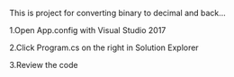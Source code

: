 This is project for converting binary to decimal and back...

1.Open App.config with Visual Studio 2017

2.Click Program.cs on the right in Solution Explorer

3.Review the code
